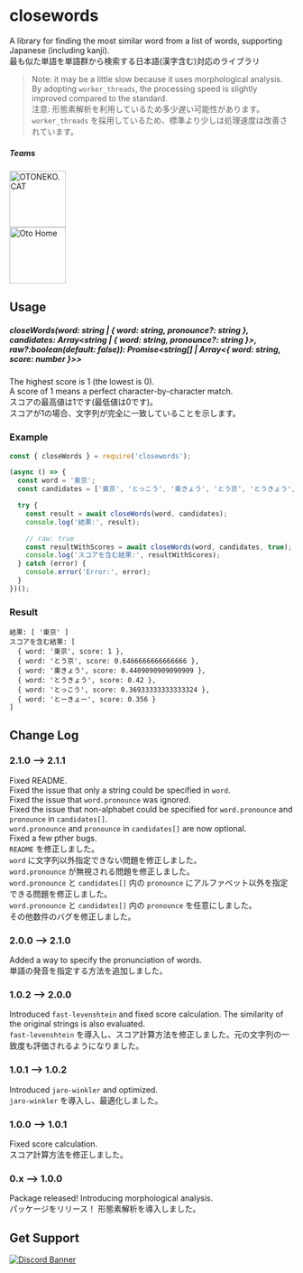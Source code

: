 # closewords
A library for finding the most similar word from a list of words, supporting Japanese (including kanji).<br>
最も似た単語を単語群から検索する日本語(漢字含む)対応のライブラリ

> Note: it may be a little slow because it uses morphological analysis. By adopting `worker_threads`, the processing speed is slightly improved compared to the standard.<br>
> 注意: 形態素解析を利用しているため多少遅い可能性があります。`worker_threads` を採用しているため、標準より少しは処理速度は改善されています。

##### Teams
<a href="https://oto.pet/"><img src="https://www.otoneko.cat/img/logo.png" alt="OTONEKO.CAT" style="display: block; width: auto; height: 100px;"/></a>
<a href="https://www.otoho.me/"><img src="https://www.otoho.me/img/logo.png" alt="Oto Home" style="display: block; width: auto; height: 100px;"/></a>

## Usage
##### **closeWords(word: string | { word: string, pronounce?: string }, candidates: Array\<string | { word: string, pronounce?: string }\>, raw?:boolean(default: false)): Promise\<string[] | Array\<{ word: string, score: number }\>\>**
The highest score is 1 (the lowest is 0).<br>
A score of 1 means a perfect character-by-character match.<br>
スコアの最高値は1です(最低値は0です)。<br>
スコアが1の場合、文字列が完全に一致していることを示します。

### Example
```js
const { closeWords } = require('closewords');

(async () => {
  const word = '東京';
  const candidates = ['東京', 'とっこう', '東きょう', 'とう京', 'とうきょう', 'とーきょー'];

  try {
    const result = await closeWords(word, candidates);
    console.log('結果:', result);

    // raw: true
    const resultWithScores = await closeWords(word, candidates, true);
    console.log('スコアを含む結果:', resultWithScores);
  } catch (error) {
    console.error('Error:', error);
  }
})();
```

### Result
```
結果: [ '東京' ]
スコアを含む結果: [
  { word: '東京', score: 1 },
  { word: 'とう京', score: 0.6466666666666666 },
  { word: '東きょう', score: 0.4409090909090909 },
  { word: 'とうきょう', score: 0.42 },
  { word: 'とっこう', score: 0.36933333333333324 },
  { word: 'とーきょー', score: 0.356 }
]
```

## Change Log
### 2.1.0 --> 2.1.1
Fixed README.<br>
Fixed the issue that only a string could be specified in `word`.<br>
Fixed the issue that `word.pronounce` was ignored.<br>
Fixed the issue that non-alphabet could be specified for `word.pronounce` and `pronounce` in `candidates[]`.<br>
`word.pronounce` and `pronounce` in `candidates[]` are now optional.<br>
Fixed a few pther bugs.<br>
`README` を修正しました。<br>
`word` に文字列以外指定できない問題を修正しました。<br>
`word.pronounce` が無視される問題を修正しました。<br>
`word.pronounce` と `candidates[]` 内の `pronounce` にアルファベット以外を指定できる問題を修正しました。<br>
`word.pronounce` と `candidates[]` 内の `pronounce` を任意にしました。<br>
その他数件のバグを修正しました。
### 2.0.0 --> 2.1.0
Added a way to specify the pronunciation of words.<br>
単語の発音を指定する方法を追加しました。
### 1.0.2 --> 2.0.0
Introduced `fast-levenshtein` and fixed score calculation. The similarity of the original strings is also evaluated.<br>
`fast-levenshtein` を導入し、スコア計算方法を修正しました。元の文字列の一致度も評価されるようになりました。
### 1.0.1 --> 1.0.2
Introduced `jaro-winkler` and optimized.<br>
`jaro-winkler` を導入し、最適化しました。
### 1.0.0 --> 1.0.1
Fixed score calculation.<br>
スコア計算方法を修正しました。
### 0.x --> 1.0.0
Package released! Introducing morphological analysis.<br>
パッケージをリリース！ 形態素解析を導入しました。
## Get Support
<a href="https://discord.gg/yKW8wWKCnS"><img src="https://discordapp.com/api/guilds/1005287561582878800/widget.png?style=banner4" alt="Discord Banner"/></a>
